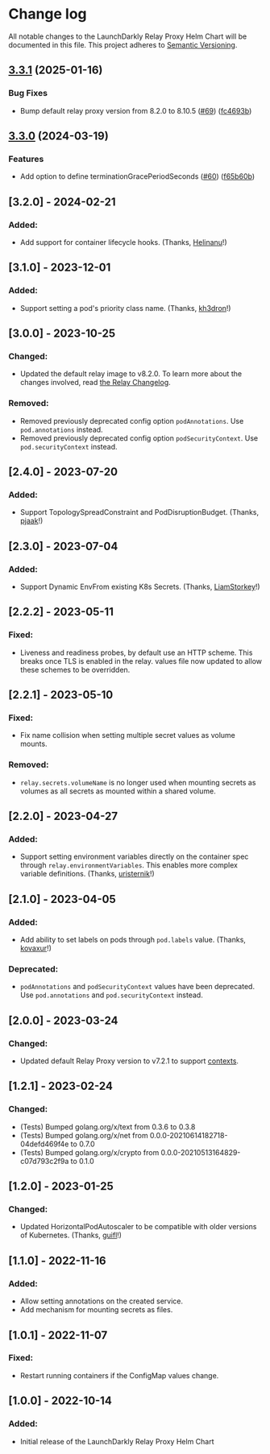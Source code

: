 Change log
================================================

All notable changes to the LaunchDarkly Relay Proxy Helm Chart will be documented in this file. This project adheres to [Semantic Versioning](https://semver.org).


## [3.3.1](https://github.com/launchdarkly/ld-relay-helm/compare/3.3.0...3.3.1) (2025-01-16)


### Bug Fixes

* Bump default relay proxy version from 8.2.0 to 8.10.5 ([#69](https://github.com/launchdarkly/ld-relay-helm/issues/69)) ([fc4693b](https://github.com/launchdarkly/ld-relay-helm/commit/fc4693babd4db37ba36ffe41ebcea1a72a1f68f6))

## [3.3.0](https://github.com/launchdarkly/ld-relay-helm/compare/3.2.0...3.3.0) (2024-03-19)


### Features

* Add option to define terminationGracePeriodSeconds ([#60](https://github.com/launchdarkly/ld-relay-helm/issues/60)) ([f65b60b](https://github.com/launchdarkly/ld-relay-helm/commit/f65b60b0cc0f1f956e3a951042095583e85cd542))

## [3.2.0] - 2024-02-21
### Added:
- Add support for container lifecycle hooks. (Thanks, [Helinanu](https://github.com/launchdarkly/ld-relay-helm/pull/57)!)

## [3.1.0] - 2023-12-01
### Added:
- Support setting a pod's priority class name. (Thanks, [kh3dron](https://github.com/launchdarkly/ld-relay-helm/pull/53)!)

## [3.0.0] - 2023-10-25
### Changed:
- Updated the default relay image to v8.2.0. To learn more about the changes involved, read [the Relay Changelog](https://github.com/launchdarkly/ld-relay/blob/v8/CHANGELOG.md).

### Removed:
- Removed previously deprecated config option `podAnnotations`. Use `pod.annotations` instead.
- Removed previously deprecated config option `podSecurityContext`. Use `pod.securityContext` instead.

## [2.4.0] - 2023-07-20
### Added:
- Support TopologySpreadConstraint and PodDisruptionBudget. (Thanks, [pjaak](https://github.com/launchdarkly/ld-relay-helm/pull/47)!)

## [2.3.0] - 2023-07-04
### Added:
- Support Dynamic EnvFrom existing K8s Secrets. (Thanks, [LiamStorkey](https://github.com/launchdarkly/ld-relay-helm/pull/45)!)

## [2.2.2] - 2023-05-11
### Fixed:
- Liveness and readiness probes, by default use an HTTP scheme. This breaks once TLS is enabled in the relay. values file now updated to allow these schemes to be overridden.

## [2.2.1] - 2023-05-10
### Fixed:
- Fix name collision when setting multiple secret values as volume mounts.

### Removed:
- `relay.secrets.volumeName` is no longer used when mounting secrets as volumes as all secrets as mounted within a shared volume.

## [2.2.0] - 2023-04-27
### Added:
- Support setting environment variables directly on the container spec through `relay.environmentVariables`. This enables more complex variable definitions. (Thanks, [uristernik](https://github.com/launchdarkly/ld-relay-helm/pull/34)!)

## [2.1.0] - 2023-04-05
### Added:
- Add ability to set labels on pods through `pod.labels` value. (Thanks, [kovaxur](https://github.com/launchdarkly/ld-relay-helm/pull/30)!)

### Deprecated:
- `podAnnotations` and `podSecurityContext` values have been deprecated. Use `pod.annotations` and `pod.securityContext` instead.

## [2.0.0] - 2023-03-24
### Changed:
- Updated default Relay Proxy version to v7.2.1 to support [contexts](https://docs.launchdarkly.com/home/contexts).

## [1.2.1] - 2023-02-24
### Changed:
- (Tests) Bumped golang.org/x/text from 0.3.6 to 0.3.8
- (Tests) Bumped golang.org/x/net from 0.0.0-20210614182718-04defd469f4e to 0.7.0
- (Tests) Bumped golang.org/x/crypto from 0.0.0-20210513164829-c07d793c2f9a to 0.1.0

## [1.2.0] - 2023-01-25
### Changed:
- Updated HorizontalPodAutoscaler to be compatible with older versions of Kubernetes. (Thanks, [guifl](https://github.com/launchdarkly/ld-relay-helm/pull/21)!)

## [1.1.0] - 2022-11-16
### Added:
- Allow setting annotations on the created service.
- Add mechanism for mounting secrets as files.

## [1.0.1] - 2022-11-07
### Fixed:
- Restart running containers if the ConfigMap values change.

## [1.0.0] - 2022-10-14
### Added:
- Initial release of the LaunchDarkly Relay Proxy Helm Chart
